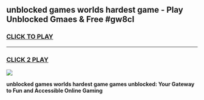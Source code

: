 
## unblocked games worlds hardest game - Play Unblocked Gmaes & Free #gw8cl
<h3>
<a href="https://news.freeplayer.one?title=unblocked_games_worlds_hardest_game&ref=03M">CLICK TO PLAY</a></h3>
<hr>

<h3>
<a href="https://news.freeplayer.one?title=unblocked_games_worlds_hardest_game&ref=03M">CLICK 2 PLAY</a>
  
</h3>

<a href="https://news.freeplayer.one?title=unblocked_games_worlds_hardest_game&ref=03M"><img src="https://clearcache.store/games.png"></a>


**unblocked games worlds hardest game games unblocked: Your Gateway to Fun and Accessible Online Gaming**
